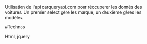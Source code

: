Utilisation de l'api carqueryapi.com pour réccuperer les donnés des voitures. Un premier select gère les marque, un deuxième gères les modèles.

#Technos

Html, jquery

